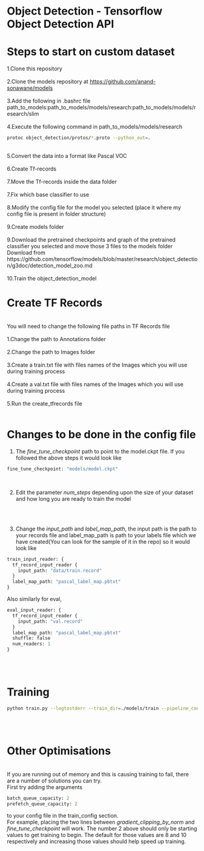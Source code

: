 # Object Detection - Tensorflow Object Detection API

# Steps to start on custom dataset <br>

1.Clone this repository <br>
<br>
2.Clone the models repository at https://github.com/anand-sonawane/models <br>
<br>
3.Add the following in .bashrc file <br>
path_to_models:path_to_models/models/research:path_to_models/models/research/slim <br>
<br>
4.Execute the following command in path_to_models/models/research <br>
``` bash
protoc object_detection/protos/*.proto --python_out=.
```
<br>
5.Convert the data into a format like Pascal VOC <br>
<br>
6.Create Tf-records <br>
<br>
7.Move the Tf-records inside the data folder <br>
<br>
7.Fix which base classifier to use <br>
<br>
8.Modify the config file for the model you selected (place it where my config file is present in folder structure) <br>
<br>
9.Create models folder <br>
<br>
9.Download the pretrained checkpoints and graph of the pretrained classifier you selected and move those 3 files to the models folder  <br>
Download from https://github.com/tensorflow/models/blob/master/research/object_detection/g3doc/detection_model_zoo.md <br>
<br>
10.Train the object_detection_model

# Create TF Records <br>
<br>
You will need to change the following file paths in TF Records file <br>
<br>
1.Change the path to Annotations folder<br>
<br>
2.Change the path to Images folder<br>
<br>
3.Create a train.txt file with files names of the Images which you will use during training process<br>
<br>
4.Create a val.txt file with files names of the Images which you will use during training process<br>
<br>
5.Run the create_tfrecords file <br>
<br>

# Changes to be done in the config file  <br>
1. The *fine_tune_checkpoint* path to point to the model.ckpt file. If you followed the above steps it would look like
``` python
fine_tune_checkpoint: "models/model.ckpt"
```
<br>

2. Edit the parameter *num_steps* depending upon the size of your dataset and how long you are ready to train the model
<br>
<br>

3. Change the *input_path* and *label_map_path*, the input path is the path to your records file and label_map_path is path to your labels file which we have created(You can look for the sample of it in the repo) so it would look like

``` python
train_input_reader: {
  tf_record_input_reader {
    input_path: "data/train.record"
  }
  label_map_path: "pascal_label_map.pbtxt"
}
```
Also similarly for eval,
``` python
eval_input_reader: {
  tf_record_input_reader {
    input_path: "val.record"
  }
  label_map_path: "pascal_label_map.pbtxt"
  shuffle: false
  num_readers: 1
}
```
<br>
<br>

# Training  <br>

``` bash
python train.py --logtostderr --train_dir=./models/train --pipeline_config_path='path_to_config_file'
```
<br>
<br>

# Other Optimisations
<br>
If you are running out of memory and this is causing training to fail, there are a number of solutions you can try. <br>
First try adding the arguments

``` python
batch_queue_capacity: 2
prefetch_queue_capacity: 2
```

to your config file in the train_config section. <br>
For example, placing the two lines between *gradient_clipping_by_norm* and *fine_tune_checkpoint* will work. The number 2 above should only be starting values to get training to begin. The default for those values are 8 and 10 respectively and increasing those values should help speed up training.
